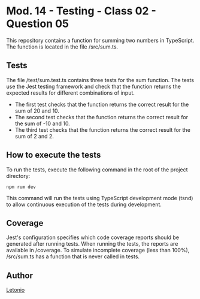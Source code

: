 # Mod. 14 - Testing - Class 02 - Question 05

This repository contains a function for summing two numbers in TypeScript. The function is located in the file /src/sum.ts.

## Tests

The file /test/sum.test.ts contains three tests for the sum function. The tests use the Jest testing framework and check that the function returns the expected results for different combinations of input.

-   The first test checks that the function returns the correct result for the sum of 20 and 10.
-   The second test checks that the function returns the correct result for the sum of -10 and 10.
-   The third test checks that the function returns the correct result for the sum of 2 and 2.

## How to execute the tests

To run the tests, execute the following command in the root of the project directory:

```
npm rum dev
```

This command will run the tests using TypeScript development mode (tsnd) to allow continuous execution of the tests during development.

## Coverage

Jest's configuration specifies which code coverage reports should be generated after running tests. When running the tests, the reports are available in /coverage. To simulate incomplete coverage (less than 100%), /src/sum.ts has a function that is never called in tests.

## Author

[Letonio](https://github.com/lets2)
